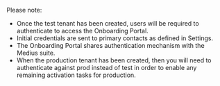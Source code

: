 Please note:
* Once the test tenant has been created, users will be required to authenticate to access the Onboarding Portal.
* Initial credentials are sent to primary contacts as defined in Settings.
* The Onboarding Portal shares authentication mechanism with the Medius suite.
* When the production tenant has been created, then you will need to authenticate against prod instead of test in order to enable any remaining activation tasks for production.
